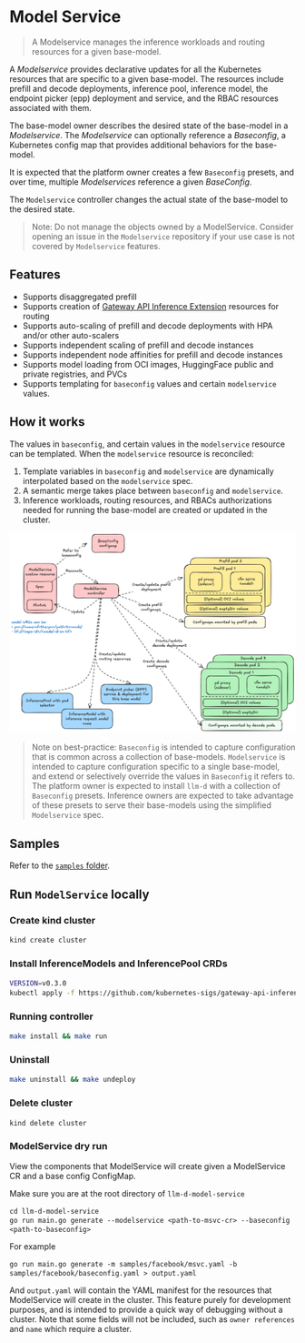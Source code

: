 # Model Service

> A Modelservice manages the inference workloads and routing resources for a given base-model.

A *Modelservice* provides declarative updates for all the Kubernetes resources that are specific to a given base-model. The resources include prefill and decode deployments, inference pool, inference model, the endpoint picker (epp) deployment and service, and the RBAC resources associated with them.

The base-model owner describes the desired state of the base-model in a *Modelservice*. The *Modelservice* can optionally reference a *Baseconfig*, a Kubernetes config map that provides additional behaviors for the base-model. 

It is expected that the platform owner creates a few `Baseconfig` presets, and over time, multiple *Modelservices* reference a given *BaseConfig*.

The `Modelservice` controller changes the actual state of the base-model to the desired state. 

> Note: Do not manage the objects owned by a ModelService. Consider opening an issue in the `Modelservice` repository if your use case is not covered by `Modelservice` features.

## Features

- Supports disaggregated prefill
- Supports creation of [Gateway API Inference Extension](https://gateway-api-inference-extension.sigs.k8s.io) resources for routing
- Supports auto-scaling of prefill and decode deployments with HPA and/or other auto-scalers
- Supports independent scaling of prefill and decode instances
- Supports independent node affinities for prefill and decode instances
- Supports model loading from OCI images, HuggingFace public and private registries, and PVCs
- Supports templating for `baseconfig` values and certain `modelservice` values.

## How it works

The values in `baseconfig`, and certain values in the `modelservice` resource can be templated. When the `modelservice` resource is reconciled:

1. Template variables in `baseconfig` and `modelservice` are dynamically interpolated based on the `modelservice` spec.
2. A semantic merge takes place between `baseconfig` and `modelservice`.
3. Inference workloads, routing resources, and RBACs authorizations needed for running the base-model are created or updated in the cluster.

![model-service-arch](model-service-arch.png)


> Note on best-practice: `Baseconfig` is intended to capture configuration that is common across a collection of base-models. `Modelservice` is intended to capture configuration specific to a single base-model, and extend or selectively override the values in `Baseconfig` it refers to. The platform owner is expected to install `llm-d` with a collection of `Baseconfig` presets. Inference owners are expected to take advantage of these presets to serve their base-models using the simplified `Modelservice` spec.


## Samples

Refer to the [`samples` folder](samples).

## Run `ModelService` locally

### Create kind cluster

```sh
kind create cluster
```
### Install InferenceModels and InferencePool CRDs

```sh
VERSION=v0.3.0
kubectl apply -f https://github.com/kubernetes-sigs/gateway-api-inference-extension/releases/download/$VERSION/manifests.yaml
```

### Running controller

```sh
make install && make run
```

### Uninstall

```sh
make uninstall && make undeploy 
```

### Delete cluster
```sh
kind delete cluster
```

### ModelService dry run
View the components that ModelService will create given a ModelService CR and a base config ConfigMap. 

Make sure you are at the root directory of `llm-d-model-service`

```
cd llm-d-model-service
go run main.go generate --modelservice <path-to-msvc-cr> --baseconfig <path-to-baseconfig>
```

For example

```
go run main.go generate -m samples/facebook/msvc.yaml -b samples/facebook/baseconfig.yaml > output.yaml
```

And `output.yaml` will contain the YAML manifest for the resources that ModelService will create in the cluster. This feature purely for development purposes, and is intended to provide a quick way of debugging without a cluster. Note that some fields will not be included, such as `owner references` and `name` which require a cluster.